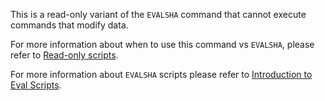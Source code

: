 This is a read-only variant of the `EVALSHA` command that cannot execute commands that modify data.

For more information about when to use this command vs `EVALSHA`, please refer to [Read-only scripts](../topics/programmability.md#read-only-scripts).

For more information about `EVALSHA` scripts please refer to [Introduction to Eval Scripts](../topics/eval-intro.md).
